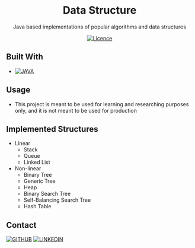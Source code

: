 <!-- SUMMARY -->
<div align="center">

# Data Structure

Java based implementations of popular algorithms and data structures

[![Licence][license-shield]](./LICENSE)

</div>

<!-- BUILT WITH -->
## Built With

- [![JAVA][java-shield]][java-url]

<!-- USAGE -->
## Usage

- This project is meant to be used for learning and researching purposes only, and it is not meant to be used for production

<!-- IMPLEMENTED STRUCTURES -->
## Implemented Structures

- Linear
   - Stack
   - Queue
   - Linked List
- Non-linear
   - Binary Tree
   - Generic Tree
   - Heap
   - Binary Search Tree
   - Self-Balancing Search Tree
   - Hash Table

<!-- CONTACT -->
## Contact
[![GITHUB][personal-shield]][personal-url] [![LINKEDIN][linkedin-shield]][linkedin-url]

<!-- MARKDOWN LINKS AND IMAGES -->
<!-- BUILT WITH -->
[java-shield]: https://img.shields.io/badge/java-%23ED8B00.svg?style=for-the-badge&logo=java&logoColor=white
[java-url]: https://www.java.com/en/
<!-- LICENSE -->
[license-shield]: https://img.shields.io/github/license/Ileriayo/markdown-badges?style=for-the-badge
<!-- MY GITHUB -->
[personal-shield]: https://img.shields.io/badge/FACUNDO-MU%C3%91OZ-yellowgreen?style=for-the-badge
[personal-url]: https://github.com/facundoMunoz
<!-- MY LINKEDIN -->
[linkedin-shield]: https://img.shields.io/badge/linkedin-%230077B5.svg?style=for-the-badge&logo=linkedin&logoColor=white
[linkedin-url]: https://www.linkedin.com/in/facundomunozdev/
